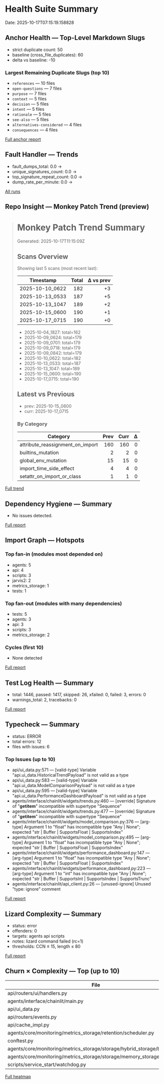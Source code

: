 # Health Suite Summary

Date: 2025-10-17T07:15:19.158828

## Anchor Health — Top-Level Markdown Slugs

- strict duplicate count: 50
- baseline (cross_file_duplicates): 60
- delta vs baseline: -10

### Largest Remaining Duplicate Slugs (top 10)

- `references` — 10 files
- `open-questions` — 7 files
- `purpose` — 7 files
- `context` — 5 files
- `decision` — 5 files
- `intent` — 5 files
- `rationale` — 5 files
- `see-also` — 5 files
- `alternatives-considered` — 4 files
- `consequences` — 4 files

[Full anchor report](/.repo_studios/anchor_health/anchor_health-2025-10-17_1115/anchor_report.md)

## Fault Handler — Trends

- fault_dumps_total: 0.0 →
- unique_signatures_count: 0.0 →
- top_signature_repeat_count: 0.0 →
- dump_rate_per_minute: 0.0 →

[All runs](/.repo_studios/health/faulthandler/trends.json)

## Repo Insight — Monkey Patch Trend (preview)

> # Monkey Patch Trend Summary
>
> Generated: 2025-10-17T11:15:09Z
>
> ## Scans Overview
>
> Showing last 5 scans (most recent last):
>
> | Timestamp | Total | Δ vs prev |
> |---|---:|---:|
> | 2025-10-10_0622 | 182 | +3 |
> | 2025-10-13_0533 | 187 | +5 |
> | 2025-10-13_1047 | 189 | +2 |
> | 2025-10-15_0600 | 190 | +1 |
> | 2025-10-17_0715 | 190 | +0 |
>
> - 2025-10-04_1827: total=162
> - 2025-10-09_0624: total=179
> - 2025-10-09_0701: total=179
> - 2025-10-09_0718: total=179
> - 2025-10-09_0842: total=179
> - 2025-10-10_0622: total=182
> - 2025-10-13_0533: total=187
> - 2025-10-13_1047: total=189
> - 2025-10-15_0600: total=190
> - 2025-10-17_0715: total=190
>
> ## Latest vs Previous
>
> - prev: 2025-10-15_0600
> - curr: 2025-10-17_0715
>
> ### By Category
> | Category | Prev | Curr | Δ |
> |---|---:|---:|---:|
> | attribute_reassignment_on_import | 160 | 160 | 0 |
> | builtins_mutation | 2 | 2 | 0 |
> | global_env_mutation | 15 | 15 | 0 |
> | import_time_side_effect | 4 | 4 | 0 |
> | setattr_on_import_or_class | 1 | 1 | 0 |

[Full trend](/.repo_studios/monkey_patch/trend_latest.md)

## Dependency Hygiene — Summary

- No issues detected.

[Full report](/.repo_studios/dep_health/2025-10-17_0715/report.md)

## Import Graph — Hotspots

### Top fan-in (modules most depended on)

- agents: 5
- api: 4
- scripts: 3
- jarvis2: 2
- metrics_storage: 1
- tests: 1

### Top fan-out (modules with many dependencies)

- tests: 5
- agents: 3
- api: 3
- scripts: 3
- metrics_storage: 2

### Cycles (first 10)

- None detected

[Full report](/.repo_studios/import_graph/2025-10-17_0715/report.md)

## Test Log Health — Summary

- total: 1446, passed: 1417, skipped: 26, xfailed: 0, failed: 3, errors: 0
- warnings_total: 2, tracebacks: 0

[Full report](/.repo_studios/test_health/2025-10-17_0715/report.md)

## Typecheck — Summary

- status: ERROR
- total errors: 12
- files with issues: 6

### Top Issues (up to 10)

- api/ui_data.py:571 — [valid-type] Variable "api.ui_data.HistoricalTrendPayload" is not valid as a type
- api/ui_data.py:583 — [valid-type] Variable "api.ui_data.ModelComparisonPayload" is not valid as a type
- api/ui_data.py:595 — [valid-type] Variable "api.ui_data.PerformanceDashboardPayload" is not valid as a type
- agents/interface/chainlit/widgets/trends.py:460 — [override] Signature of "__getitem__" incompatible with supertype "Sequence"
- agents/interface/chainlit/widgets/trends.py:477 — [override] Signature of "__getitem__" incompatible with supertype "Sequence"
- agents/interface/chainlit/widgets/model_comparison.py:376 — [arg-type] Argument 1 to "float" has incompatible type "Any | None"; expected "str | Buffer | SupportsFloat | SupportsIndex"
- agents/interface/chainlit/widgets/model_comparison.py:495 — [arg-type] Argument 1 to "float" has incompatible type "Any | None"; expected "str | Buffer | SupportsFloat | SupportsIndex"
- agents/interface/chainlit/widgets/performance_dashboard.py:147 — [arg-type] Argument 1 to "float" has incompatible type "Any | None"; expected "str | Buffer | SupportsFloat | SupportsIndex"
- agents/interface/chainlit/widgets/performance_dashboard.py:223 — [arg-type] Argument 1 to "int" has incompatible type "Any | None"; expected "str | Buffer | SupportsInt | SupportsIndex | SupportsTrunc"
- agents/interface/chainlit/api_client.py:26 — [unused-ignore] Unused "type: ignore" comment

[Full report](/.repo_studios/typecheck/2025-10-17_0707/report.md)

## Lizard Complexity — Summary

- status: error
- offenders: 0
- targets: agents api scripts
- notes: lizard command failed (rc=1)
- thresholds: CCN ≤ 15, length ≤ 80

[Full report](/.repo_studios/lizard/2025-10-17_0707/report.md)

## Churn × Complexity — Top (up to 10)

| File | Churn | Complexity | Failures | Score |
|---|---:|---:|---:|---:|
| api/routers/ui/handlers.py | 10 | 101 | 0 | 11.0902 |
| agents/interface/chainlit/main.py | 5 | 447 | 0 | 10.9383 |
| api/ui_data.py | 10 | 81 | 0 | 10.5669 |
| api/routers/events.py | 6 | 123 | 0 | 9.3798 |
| api/cache_impl.py | 3 | 475 | 0 | 8.5471 |
| agents/core/monitoring/metrics_storage/retention/scheduler.py | 6 | 75 | 0 | 8.4272 |
| conftest.py | 4 | 169 | 0 | 8.2657 |
| agents/core/monitoring/metrics_storage/storage/hybrid_storage/backend.py | 5 | 77 | 0 | 7.8062 |
| agents/core/monitoring/metrics_storage/storage/memory_storage.py | 5 | 74 | 0 | 7.7359 |
| scripts/service_start/watchdog.py | 4 | 108 | 0 | 7.5504 |

[Full heatmap](/.repo_studios/churn_complexity/2025-10-17_0715/heatmap.md)
